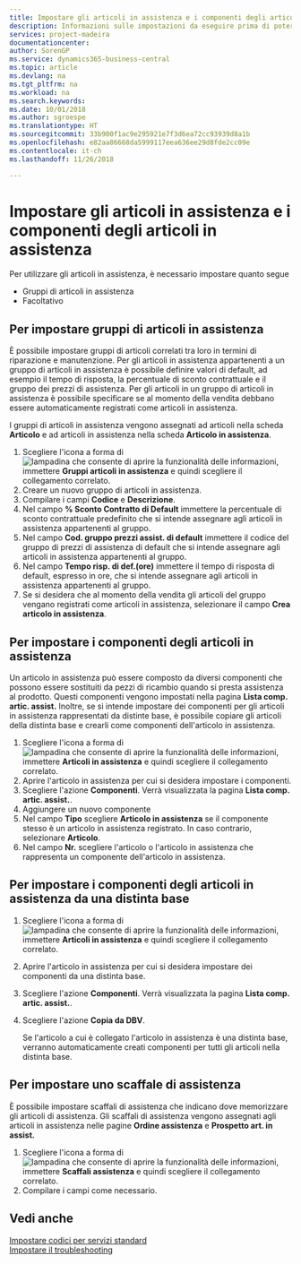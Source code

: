 ```yaml
---
title: Impostare gli articoli in assistenza e i componenti degli articoli in assistenza | Documenti Microsoft
description: Informazioni sulle impostazioni da eseguire prima di poter utilizzare gli articoli di assistenza, inclusi i valori di default, ad esempio il tempo di risposta, la percentuale di sconto contrattuale e il gruppo dei prezzi di assistenza.
services: project-madeira
documentationcenter: 
author: SorenGP
ms.service: dynamics365-business-central
ms.topic: article
ms.devlang: na
ms.tgt_pltfrm: na
ms.workload: na
ms.search.keywords: 
ms.date: 10/01/2018
ms.author: sgroespe
ms.translationtype: HT
ms.sourcegitcommit: 33b900f1ac9e295921e7f3d6ea72cc93939d8a1b
ms.openlocfilehash: e82aa86668da5999117eea636ee29d8fde2cc09e
ms.contentlocale: it-ch
ms.lasthandoff: 11/26/2018

---
```

# <a name="set-up-service-items-and-service-item-components"></a>Impostare gli articoli in assistenza e i componenti degli articoli in assistenza
Per utilizzare gli articoli in assistenza, è necessario impostare quanto segue

* Gruppi di articoli in assistenza
* Facoltativo

## <a name="to-set-up-service-item-groups"></a>Per impostare gruppi di articoli in assistenza
È possibile impostare gruppi di articoli correlati tra loro in termini di riparazione e manutenzione. Per gli articoli in assistenza appartenenti a un gruppo di articoli in assistenza è possibile definire valori di default, ad esempio il tempo di risposta, la percentuale di sconto contrattuale e il gruppo dei prezzi di assistenza. Per gli articoli in un gruppo di articoli in assistenza è possibile specificare se al momento della vendita debbano essere automaticamente registrati come articoli in assistenza.  

I gruppi di articoli in assistenza vengono assegnati ad articoli nella scheda **Articolo** e ad articoli in assistenza nella scheda **Articolo in assistenza**.  

1. Scegliere l'icona a forma di ![lampadina che consente di aprire la funzionalità delle informazioni](media/ui-search/search_small.png "Informazioni sull'operazione che si desidera eseguire"), immettere **Gruppi articoli in assistenza** e quindi scegliere il collegamento correlato.  
2. Creare un nuovo gruppo di articoli in assistenza.  
3. Compilare i campi **Codice** e **Descrizione**.  
4. Nel campo **% Sconto Contratto di Default** immettere la percentuale di sconto contrattuale predefinito che si intende assegnare agli articoli in assistenza appartenenti al gruppo.  
5. Nel campo **Cod. gruppo prezzi assist. di default** immettere il codice del gruppo di prezzi di assistenza di default che si intende assegnare agli articoli in assistenza appartenenti al gruppo.  
6. Nel campo **Tempo risp. di def.(ore)** immettere il tempo di risposta di default, espresso in ore, che si intende assegnare agli articoli in assistenza appartenenti al gruppo.  
7. Se si desidera che al momento della vendita gli articoli del gruppo vengano registrati come articoli in assistenza, selezionare il campo **Crea articolo in assistenza**.  

## <a name="to-set-up-service-item-components"></a>Per impostare i componenti degli articoli in assistenza
Un articolo in assistenza può essere composto da diversi componenti che possono essere sostituiti da pezzi di ricambio quando si presta assistenza al prodotto. Questi componenti vengono impostati nella pagina **Lista comp. artic. assist.** Inoltre, se si intende impostare dei componenti per gli articoli in assistenza rappresentati da distinte base, è possibile copiare gli articoli della distinta base e crearli come componenti dell'articolo in assistenza.

1. Scegliere l'icona a forma di ![lampadina che consente di aprire la funzionalità delle informazioni](media/ui-search/search_small.png "Informazioni sull'operazione che si desidera eseguire"), immettere **Articoli in assistenza** e quindi scegliere il collegamento correlato.
2. Aprire l'articolo in assistenza per cui si desidera impostare i componenti.  
3. Scegliere l'azione **Componenti**. Verrà visualizzata la pagina **Lista comp. artic. assist.**.  
4. Aggiungere un nuovo componente  
5. Nel campo **Tipo** scegliere **Articolo in assistenza** se il componente stesso è un articolo in assistenza registrato. In caso contrario, selezionare **Articolo**.  
6. Nel campo **Nr.** scegliere l'articolo o l'articolo in assistenza che rappresenta un componente dell'articolo in assistenza.  

## <a name="to-set-up-service-item-components-from-a-bom"></a>Per impostare i componenti degli articoli in assistenza da una distinta base
1.  Scegliere l'icona a forma di ![lampadina che consente di aprire la funzionalità delle informazioni](media/ui-search/search_small.png "Informazioni sull'operazione che si desidera eseguire"), immettere **Articoli in assistenza** e quindi scegliere il collegamento correlato.  
2. Aprire l'articolo in assistenza per cui si desidera impostare dei componenti da una distinta base.  
3. Scegliere l'azione **Componenti**. Verrà visualizzata la pagina **Lista comp. artic. assist.**.  
4. Scegliere l'azione **Copia da DBV**.  

    Se l'articolo a cui è collegato l'articolo in assistenza è una distinta base, verranno automaticamente creati componenti per tutti gli articoli nella distinta base.  

## <a name="to-set-up-a-service-shelf"></a>Per impostare uno scaffale di assistenza
È possibile impostare scaffali di assistenza che indicano dove memorizzare gli articoli di assistenza. Gli scaffali di assistenza vengono assegnati agli articoli in assistenza nelle pagine **Ordine assistenza** e **Prospetto art. in assist.**  

1. Scegliere l'icona a forma di ![lampadina che consente di aprire la funzionalità delle informazioni](media/ui-search/search_small.png "Informazioni sull'operazione che si desidera eseguire"), immettere **Scaffali assistenza** e quindi scegliere il collegamento correlato.
2. Compilare i campi come necessario.

## <a name="see-also"></a>Vedi anche
[Impostare codici per servizi standard](service-how-setup-service-coding.md)   
[Impostare il troubleshooting](service-how-setup-troubleshooting.md)

